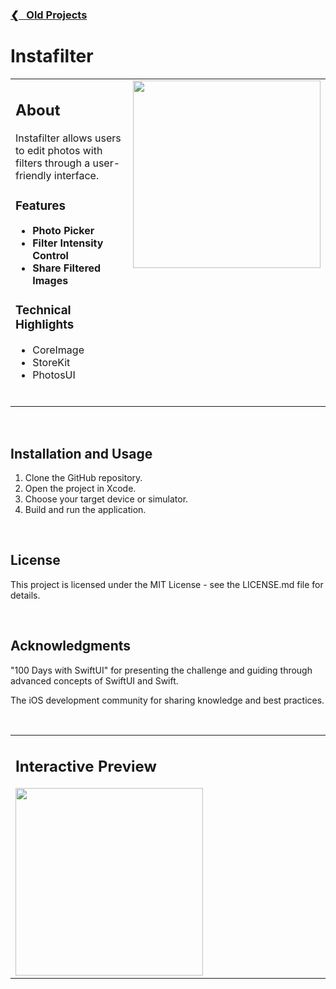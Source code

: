 <h3><a href="https://github.com/ricardonovelot/ricardonovelot/blob/main/Old-Projects.md">❮‎‎‎ &nbsp; Old Projects</a></h3>

<h1>Instafilter</h1>

<table>
<tr>
<td valign="top">

<h2>About</h2>
<p>Instafilter allows users to edit photos with filters through a user-friendly interface.</p>

<h3>Features</h3>
<ul>
<li><strong>Photo Picker</strong></li>
<li><strong>Filter Intensity Control</strong></li>
<li><strong>Share Filtered Images</strong></li>
</ul>

<h3>Technical Highlights</h3>
<ul>
<li>CoreImage</li>
<li>StoreKit</li>
<li>PhotosUI</li>
</ul>
<br>

</td>
<td valign="top">
<img src="https://github.com/ricardonovelot/Instafilter/assets/84286086/36fc8c38-7cf3-4747-9e7e-82b239fae6ec" width="300">
</td>
</tr>
</table>
<br>

<h2>Installation and Usage</h2>
<ol>
<li>Clone the GitHub repository.</li>
<li>Open the project in Xcode.</li>
<li>Choose your target device or simulator.</li>
<li>Build and run the application.</li>
</ol>
<br>

<h2>License</h2>
<p>This project is licensed under the MIT License - see the LICENSE.md file for details.</p>
<br>

<h2>Acknowledgments</h2>
<p>"100 Days with SwiftUI" for presenting the challenge and guiding through advanced concepts of SwiftUI and Swift.</p>
<p>The iOS development community for sharing knowledge and best practices.</p>
<br>

<table>
<tr>
<td width="5000">
<h2>Interactive Preview</h2>
<img src="https://github.com/ricardonovelot/Instafilter/assets/84286086/bdb2d186-edc7-47f9-a3d9-00f88dc98288" width="300" align="center">
</tr>
</td>
</table>
